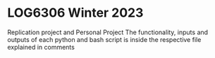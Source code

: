 # LOG6306 Winter 2023
Replication project and Personal Project
The functionality, inputs and outputs of each python and bash script is inside the respective file explained in comments
